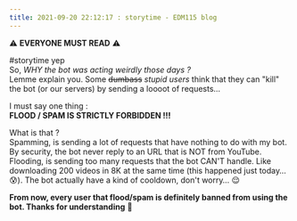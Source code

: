 ```yaml
---
title: 2021-09-20 22:12:17 : storytime - EDM115 blog
---
```


:warning: **EVERYONE MUST READ** :warning:  
  
#storytime yep  
So, *WHY the bot was acting weirdly those days ?*  
Lemme explain you. Some ~~dumbass~~ *stupid users* think that they can "kill" the bot (or our servers) by sending a loooot of requests…  
  
I must say one thing :  
**FLOOD / SPAM IS STRICTLY FORBIDDEN !!!**  
  
What is that ?  
Spamming, is sending a lot of requests that have nothing to do with my bot. By security, the bot never reply to an URL that is NOT from YouTube.  
Flooding, is sending too many requests that the bot CAN'T handle. Like downloading 200 videos in 8K at the same time (this happened just today… :cold_sweat:). The bot actually have a kind of cooldown, don't worry… :relieved:  
  
**From now, every user that flood/spam is definitely banned from using the bot. Thanks for understanding** :smiling_face_with_three_hearts:
